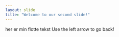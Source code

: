 ```yaml
---
layout: slide
title: "Welcome to our second slide!"
---
```

her er min flotte tekst
Use the left arrow to go back!
